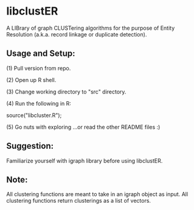 libclustER
==========

A LIBrary of graph CLUSTering algorithms for the purpose of Entity Resolution (a.k.a. record linkage or duplicate 
detection).

Usage and Setup:
----------------
(1) Pull version from repo.

(2) Open up R shell.

(3) Change working directory to "src" directory.

(4) Run the following in R: 

source("libcluster.R");

(5) Go nuts with exploring ...or read the other README files :)

Suggestion:
-----------
Familiarize yourself with igraph library before using libclustER.

Note:
-----
All clustering functions are meant to take in an igraph object as input.
All clustering functions return clusterings as a list of vectors.
